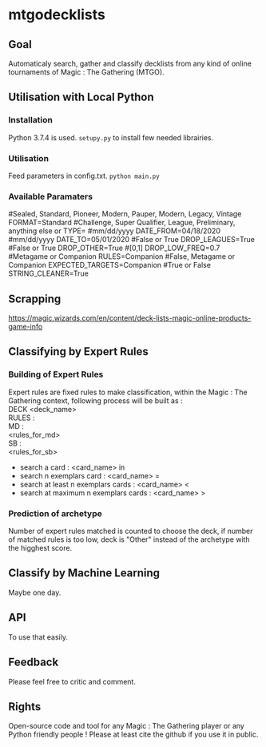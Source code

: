 # mtgodecklists

## Goal

Automaticaly search, gather and classify decklists from any kind of online tournaments of Magic : The Gathering (MTGO).

## Utilisation with Local Python

### Installation

Python 3.7.4 is used.
`setupy.py` to install few needed librairies.

### Utilisation

Feed parameters in config.txt.
`python main.py`

### Available Paramaters

#Sealed, Standard, Pioneer, Modern, Pauper, Modern, Legacy, Vintage
FORMAT=Standard
#Challenge, Super Qualifier, League, Preliminary, anything else or <empty>
TYPE=
#mm/dd/yyyy
DATE_FROM=04/18/2020
#mm/dd/yyyy
DATE_TO=05/01/2020
#False or True
DROP_LEAGUES=True
#False or True
DROP_OTHER=True
#[0,1]
DROP_LOW_FREQ=0.7
#Metagame or Companion
RULES=Companion
#False, Metagame or Companion
EXPECTED_TARGETS=Companion
#True or False
STRING_CLEANER=True

## Scrapping

https://magic.wizards.com/en/content/deck-lists-magic-online-products-game-info

## Classifying by Expert Rules

### Building of Expert Rules

Expert rules are fixed rules to make classification, within the Magic : The Gathering context, following process will be built as :  
DECK <deck_name>  
RULES :  
MD :  
<rules_for_md>  
SB :  
<rules_for_sb>  
- search a card : <card_name> in  
- search n exemplars card : <n> <card_name> =  
- search at least n exemplars cards : <n> <card_name> <  
- search at maximum n exemplars cards : <n> <card_name> >  
  
### Prediction of archetype
  
Number of expert rules matched is counted to choose the deck, if number of matched rules is too low, deck is "Other" instead of the archetype with the higghest score.

## Classify by Machine Learning

Maybe one day.

## API

To use that easily.

## Feedback

Please feel free to critic and comment.

## Rights

Open-source code and tool for any Magic : The Gathering player or any Python friendly people !
Please at least cite the github if you use it in public.
